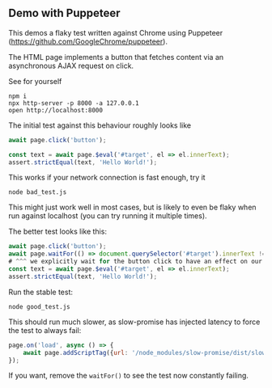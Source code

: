 ## Demo with Puppeteer

This demos a flaky test written against Chrome using Puppeteer
(https://github.com/GoogleChrome/puppeteer).

The HTML page implements a button that fetches content via an asynchronous AJAX
request on click.

See for yourself

    npm i
    npx http-server -p 8000 -a 127.0.0.1
    open http://localhost:8000

The initial test against this behaviour roughly looks like

``` js
await page.click('button');

const text = await page.$eval('#target', el => el.innerText);
assert.strictEqual(text, 'Hello World!');
```

This works if your network connection is fast enough, try it

    node bad_test.js

This might just work well in most cases, but is likely to even be flaky when run
against localhost (you can try running it multiple times).

The better test looks like this:

``` js
await page.click('button');
await page.waitFor(() => document.querySelector('#target').innerText !== '');
# ^^^ we explicitly wait for the button click to have an effect on our page
const text = await page.$eval('#target', el => el.innerText);
assert.strictEqual(text, 'Hello World!');
```

Run the stable test:

    node good_test.js

This should run much slower, as slow-promise has injected latency to force the
test to always fail:

``` js
page.on('load', async () => {
    await page.addScriptTag({url: '/node_modules/slow-promise/dist/slow-promise.install.js'});
});
```

If you want, remove the `waitFor()` to see the test now constantly failing.
